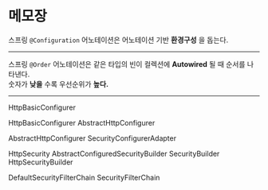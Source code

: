 # 메모장  

스프링 ```@Configuration``` 어노테이션은 어노테이션 기반 __환경구성__ 을 돕는다.

---  

스프링 ```@Order``` 어노테이션은 같은 타입의 빈이 컬렉션에 __Autowired__ 될 때 순서를 나타낸다.  
숫자가 __낮을__ 수록 우선순위가 __높다.__  

---

HttpBasicConfigurer<HttpSecurity>


HttpBasicConfigurer
 AbstractHttpConfigurer


AbstractHttpConfigurer
 SecurityConfigurerAdapter


HttpSecurity
 AbstractConfiguredSecurityBuilder
 SecurityBuilder
 HttpSecurityBuilder


DefaultSecurityFilterChain
 SecurityFilterChain


